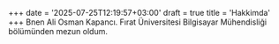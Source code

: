 +++
date = '2025-07-25T12:19:57+03:00'
draft = true
title = 'Hakkimda'
+++
Bnen Ali Osman Kapancı. Fırat Üniversitesi Bilgisayar Mühendisliği bölümünden mezun oldum.